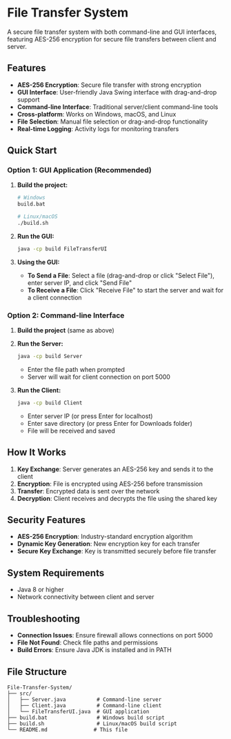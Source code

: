 # File Transfer System

A secure file transfer system with both command-line and GUI interfaces, featuring AES-256 encryption for secure file transfers between client and server.

## Features

- **AES-256 Encryption**: Secure file transfer with strong encryption
- **GUI Interface**: User-friendly Java Swing interface with drag-and-drop support
- **Command-line Interface**: Traditional server/client command-line tools
- **Cross-platform**: Works on Windows, macOS, and Linux
- **File Selection**: Manual file selection or drag-and-drop functionality
- **Real-time Logging**: Activity logs for monitoring transfers

## Quick Start

### Option 1: GUI Application (Recommended)

1. **Build the project:**
   ```bash
   # Windows
   build.bat
   
   # Linux/macOS
   ./build.sh
   ```

2. **Run the GUI:**
   ```bash
   java -cp build FileTransferUI
   ```

3. **Using the GUI:**
   - **To Send a File**: Select a file (drag-and-drop or click "Select File"), enter server IP, and click "Send File"
   - **To Receive a File**: Click "Receive File" to start the server and wait for a client connection

### Option 2: Command-line Interface

1. **Build the project** (same as above)

2. **Run the Server:**
   ```bash
   java -cp build Server
   ```
   - Enter the file path when prompted
   - Server will wait for client connection on port 5000

3. **Run the Client:**
   ```bash
   java -cp build Client
   ```
   - Enter server IP (or press Enter for localhost)
   - Enter save directory (or press Enter for Downloads folder)
   - File will be received and saved

## How It Works

1. **Key Exchange**: Server generates an AES-256 key and sends it to the client
2. **Encryption**: File is encrypted using AES-256 before transmission
3. **Transfer**: Encrypted data is sent over the network
4. **Decryption**: Client receives and decrypts the file using the shared key

## Security Features

- **AES-256 Encryption**: Industry-standard encryption algorithm
- **Dynamic Key Generation**: New encryption key for each transfer
- **Secure Key Exchange**: Key is transmitted securely before file transfer

## System Requirements

- Java 8 or higher
- Network connectivity between client and server

## Troubleshooting

- **Connection Issues**: Ensure firewall allows connections on port 5000
- **File Not Found**: Check file paths and permissions
- **Build Errors**: Ensure Java JDK is installed and in PATH

## File Structure

```
File-Transfer-System/
├── src/
│   ├── Server.java          # Command-line server
│   ├── Client.java          # Command-line client
│   └── FileTransferUI.java  # GUI application
├── build.bat                # Windows build script
├── build.sh                 # Linux/macOS build script
└── README.md               # This file
```
